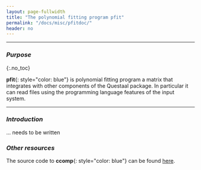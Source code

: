 ```yaml
---
layout: page-fullwidth
title: "The polynomial fitting program pfit"
permalink: "/docs/misc/pfitdoc/"
header: no
---
```

_____________________________________________________________


### _Purpose_
{:.no_toc}

**pfit**{: style="color: blue"} is polynomial fitting program a matrix that integrates with other components of the Questaal package.
In particular it can read files using the programming language features of the input system.

_____________________________________________________________

### _Introduction_

... needs to be written

### _Other resources_

The source code to **ccomp**{: style="color: blue"} can be found [here](https://bitbucket.org/lmto/lm/src/e82e155d8ce7eb808a9a6dca6d8eea5f5a095bd6/startup/ccomp.c).
